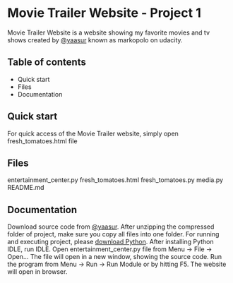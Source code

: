 # Movie Trailer Website - Project 1

Movie Trailer Website is a website showing my favorite movies and tv shows created by [@yaasur](https://github.com/yaasur) known as markopolo on udacity.

## Table of contents

*   Quick start
*   Files
*   Documentation

## Quick start

For quick access of the Movie Trailer website, simply open fresh_tomatoes.html file

## Files

entertainment_center.py
fresh_tomatoes.html
fresh_tomatoes.py
media.py
README.md

## Documentation

Download source code from [@yaasur](https://github.com/yaasur). After unzipping the compressed folder of project, make sure you copy all files into one folder. For running and executing project, please [download Python](https://www.python.org/downloads/). After installing Python IDLE, run IDLE. Open entertainment_center.py file from Menu -> File -> Open... The file will open in a new window, showing the source code. Run the program from Menu -> Run -> Run Module or by hitting F5. The website will open in browser.